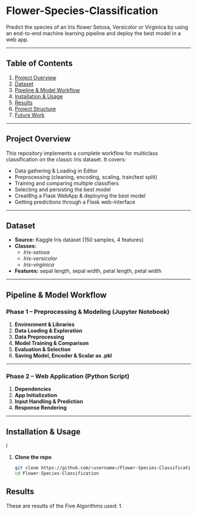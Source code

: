 # Flower-Species-Classification

Predict the species of an Iris flower Setosa, Versicolor or Virginica by using an end-to-end machine learning pipeline and deploy the best model in a web app.

---

## Table of Contents

1. [Project Overview](#project-overview)  
2. [Dataset](#dataset)  
3. [Pipeline & Model Workflow](#pipeline--model-workflow)  
4. [Installation & Usage](#installation--usage)
5. [Results](#results)  
6. [Project Structure](#project-structure)  
7. [Future Work](#future-work)  

---

## Project Overview

This repository implements a complete workflow for multiclass classification on the classic Iris dataset. It covers:

- Data gathering & Loading in Editor  
- Preprocessing (cleaning, encoding, scaling, train/test split)  
- Training and comparing multiple classifiers  
- Selecting and persisting the best model
- Creat8hg a Flask WebApp & deploying the best model
- Getting predictions through a Flask web-interface  

---

## Dataset

- **Source:** Kaggle Iris dataset (150 samples, 4 features)  
- **Classes:**  
  - *Iris-setosa*  
  - *Iris-versicolor*  
  - *Iris-virginica*  
- **Features:** sepal length, sepal width, petal length, petal width  

---

## Pipeline & Model Workflow

### Phase 1 – Preprocessing & Modeling (Jupyter Notebook)

1. **Environment & Libraries**
2. **Data Loading & Exploration**
3. **Data Preprocessing**
4. **Model Training & Comparison**  
5. **Evaluation & Selection**  
6. **Saving Model, Encoder & Scalar as .pkl**
   
---

### Phase 2 – Web Application (Python Script)

1. **Dependencies**
2. **App Initialization**  
3. **Input Handling & Prediction**  
4. **Response Rendering**  
   
---

## Installation & Usage
l

1. **Clone the repo**  
   ```bash
   git clone https://github.com/<username>/Flower-Species-Classification.git
   cd Flower-Species-Classification

## Results
These are results of the Five Algorithms used:
1. 
